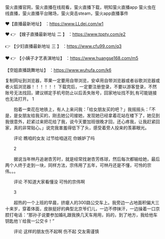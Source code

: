 萤火直播官网，萤火直播在线观看，萤火直播下载，明知萤火直播app
萤火虫在线直播，萤火直播平台赌场，萤火突击steam，萤火app直播事件

❤【直播最新地址】 ：https://www.LLdei.com/w1

❤️ 👉 【嫂子直播最新地址 二 】 ：https://www.tppty.com/e2

👉 【少妇直播最新地址  三 】 ：https://www.cfu99.com/q3

❤️ 👉 【小姨子才艺表演地址】 ：https://www.huangse168.com/m5

 【空姐直播跳舞地址】 ：https://www.wuhufa.com/k6

复制网址到浏览器，苹果一定要用自带浏览，安卓用自带浏览器或者谷歌浏览器或者火狐浏览器！！！！！！
下载完后，一定要注册登录，不要以游客登录，不然账号无法找回，建议绑定手机号防止以后丢失账号，回家地址找不到,有可能链接也无法打开。
1

　　抱着一束花在地铁上，有人上来问我：「给女朋友买的吧？」我摇摇头：「不是，是女朋友给我买的，刚去她公司接她，发现她已经拿着花站在楼下了，她见到我很意外，赶紧过来把花给了我，说今天要加班很晚才回，还心疼我，让我赶紧回家，真的非常贴心。」说完我害羞得低下了头，感受着旁人投来的羡慕眼光。

　　评论 瞧咱的女友 过节给咱送花 你嫉妒了吗

　　2

　　据说当年林丹追谢杏芳时，就是经常找谢杏芳练球，然后每次都输给她，最后两个人终于走到一块，同样方法，宗伟用了五年，可林丹还是不懂，可怜的宗伟。。。

　　评论 不知道大家看懂没 可怜的宗伟啊

　　3

　　超热的一个上班的早晨，挤瘪人的300路公交车上。我旁边一占地面积偏大三十来岁，穿着体面，皮肤挺好的典型北京爷们儿，一边不停抹汗，一边操着一口京腔打电话：“那孙子说要参加婚礼跟我换几天车用用，妈的，到了地方，我给他车钥匙他丫给我一公交卡！”

　　评论 这样的朋友伤不起啊 伤不起 交友需谨慎
